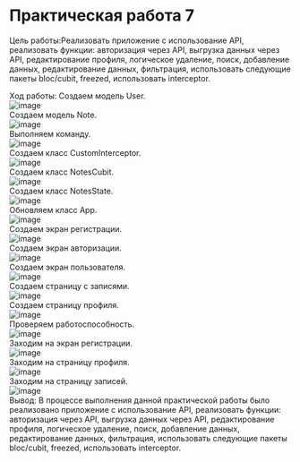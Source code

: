 # Практическая работа 7

Цель работы:Реализовать приложение с использование API, реализовать функции: авторизация через API, выгрузка данных через API, редактирование профиля, логическое удаление, поиск, добавление данных, редактирование данных, фильтрация, использовать следующие пакеты bloc/cubit, freezed, использовать interceptor.

Ход работы:
Создаем модель User.\
![image](https://user-images.githubusercontent.com/82903497/219804947-f4c5908e-6b0a-401a-822d-762a6804377e.png)\
Создаем модель Note.\
![image](https://user-images.githubusercontent.com/82903497/219804983-97c2b841-4624-4a3f-bed1-cd0c69abb5cb.png)\
Выполняем команду.\
![image](https://user-images.githubusercontent.com/82903497/219805015-e1cf6bb0-3d74-421d-8224-c41309f737c9.png)\
Создаем класс CustomInterceptor.\
![image](https://user-images.githubusercontent.com/82903497/219805043-79207860-9443-4236-9e91-960e9a153d47.png)\
Создаем класс NotesCubit.\
![image](https://user-images.githubusercontent.com/82903497/219805113-611173cb-bd37-423c-9e9a-38afc2e2d0dd.png)\
Создаем класс NotesState.\
![image](https://user-images.githubusercontent.com/82903497/219805147-622686fd-7072-4427-b665-1942029c30bd.png)\
Обновляем класс App.\
![image](https://user-images.githubusercontent.com/82903497/219805170-26d43249-02ad-49b0-89a4-c7dcf0292fdf.png)\
Создаем экран регистрации.\
![image](https://user-images.githubusercontent.com/82903497/219805199-fee123dc-535c-4c66-b33e-95adc2dd0a0a.png)\
Создаем экран авторизации.\
![image](https://user-images.githubusercontent.com/82903497/219805214-7e066e0b-6f56-4869-ad0a-75faa581cae9.png)\
Создаем экран пользователя.\
![image](https://user-images.githubusercontent.com/82903497/219805241-de01da12-b2c5-4c66-baa9-a9daa2e31b0f.png)\
Создаем страницу с записями.\
![image](https://user-images.githubusercontent.com/82903497/219805265-6f59d080-32f8-4d4c-8be4-d0aed893665e.png)\
Создаем страницу профиля.\
![image](https://user-images.githubusercontent.com/82903497/219805287-6ec537f5-df0b-4082-a953-731a884d2812.png)\
Проверяем работоспособность.\
![image](https://user-images.githubusercontent.com/82903497/219805307-a464bd02-26c8-41d5-a3aa-22998f2b5c7c.png)\
Заходим на экран регистрации.\
![image](https://user-images.githubusercontent.com/82903497/219805330-816592b9-4fc2-4c30-b9d3-e491d400557d.png)\
Заходим на страницу профиля.\
![image](https://user-images.githubusercontent.com/82903497/219805355-4fbdc3e8-f57e-4b91-91fc-393fc33f444a.png)\
Заходим на страницу записей.\
![image](https://user-images.githubusercontent.com/82903497/219805423-02d5d709-780d-4b20-a147-2b2cc7962c0f.png)\
Вывод: В процессе выполнения данной практической работы было реализовано приложение с использование API, реализовать функции: авторизация через API, выгрузка данных через API, редактирование профиля, логическое удаление, поиск, добавление данных, редактирование данных, фильтрация, использовать следующие пакеты bloc/cubit, freezed, использовать interceptor.
